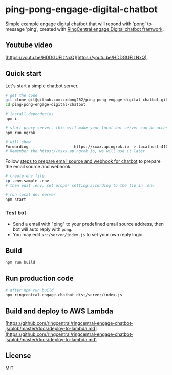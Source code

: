 
# ping-pong-engage-digital-chatbot

Simple example engage digital chatbot that will repond with 'pong' to message 'ping', created with [RingCentral engage Digital chatbot framwork](https://github.com/ringcentral/engage-digital-chatbot-js).

## Youtube video

[https://youtu.be/HDDGUFIzNxQ](https://youtu.be/HDDGUFIzNxQ)

## Quick start

Let's start a simple chatbot server.

```bash
# get the code
git clone git@github.com:zxdong262/ping-pong-engage-digital-chatbot.git
cd ping-pong-engage-digital-chatbot

# install dependecies
npm i

# start proxy server, this will make your local bot server can be accessed by RingCentral service
npm run ngrok

# will show
Forwarding                    https://xxxx.ap.ngrok.io -> localhost:4100
# Remember the https://xxxx.ap.ngrok.io, we will use it later
```

Follow [steps to prepare email source and webhook for chatbot](https://github.com/ringcentral/ringcentral-engage-chatbot-js/blob/master/docs/prepare-email-source-and-webhook.md) to prepare the email source and webhook.

```bash
# create env file
cp .env.sample .env
# then edit .env, set proper setting according to the tip in .env

# run local dev server
npm start

```

### Test bot

- Send a email with "ping" to your predefined email source address, then bot will auto reply with `pong`.
- You may edit `src/server/index.js` to set your own reply logic.

## Build

```bash
npm run build
```

## Run production code

```bash
# after npm run build
npx ringcentral-engage-chatbot dist/server/index.js
```

## Build and deploy to AWS Lambda

[https://github.com/ringcentral/ringcentral-engage-chatbot-js/blob/master/docs/deploy-to-lambda.md](https://github.com/ringcentral/ringcentral-engage-chatbot-js/blob/master/docs/deploy-to-lambda.md)

## License

MIT
